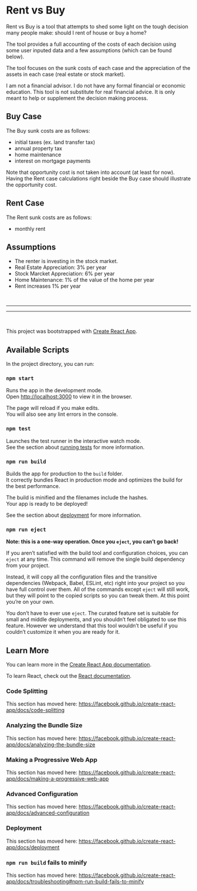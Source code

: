 # Rent vs Buy

Rent vs Buy is a tool that attempts to shed some light on the tough decision many people make: should I rent of house or buy a home?

The tool provides a full accounting of the costs of each decision using some user inputed data and a few assumptions (which can be found below).

The tool focuses on the sunk costs of each case and the appreciation of the assets in each case (real estate or stock market).

I am not a financial advisor. I do not have any formal financial or economic education. This tool is not substitute for real financial advice. It is only meant to help or supplement the decision making process.

<!-- The tool was largely inspired by this YouTube video by Ben Felix.

[![IMAGE ALT TEXT HERE](https://img.youtube.com/vi/Uwl3-jBNEd4/0.jpg)](https://www.youtube.com/watch?v=Uwl3-jBNEd4) -->

## Buy Case
The Buy sunk costs are as follows:
- initial taxes (ex. land transfer tax)
- annual property tax
- home maintenance
- interest on mortgage payments

Note that opportunity cost is not taken into account (at least for now). Having the Rent case calculations right beside the Buy case should illustrate the opportunity cost.

## Rent Case
The Rent sunk costs are as follows:
- monthly rent

## Assumptions
- The renter is investing in the stock market.
- Real Estate Appreciation: 3% per year
- Stock Marcket Appreciation: 6% per year
- Home Maintenance: 1% of the value of the home per year
- Rent increases 1% per year

<br>
<hr><hr>
<br>

This project was bootstrapped with [Create React App](https://github.com/facebook/create-react-app).

## Available Scripts

In the project directory, you can run:

### `npm start`

Runs the app in the development mode.<br>
Open [http://localhost:3000](http://localhost:3000) to view it in the browser.

The page will reload if you make edits.<br>
You will also see any lint errors in the console.

### `npm test`

Launches the test runner in the interactive watch mode.<br>
See the section about [running tests](https://facebook.github.io/create-react-app/docs/running-tests) for more information.

### `npm run build`

Builds the app for production to the `build` folder.<br>
It correctly bundles React in production mode and optimizes the build for the best performance.

The build is minified and the filenames include the hashes.<br>
Your app is ready to be deployed!

See the section about [deployment](https://facebook.github.io/create-react-app/docs/deployment) for more information.

### `npm run eject`

**Note: this is a one-way operation. Once you `eject`, you can’t go back!**

If you aren’t satisfied with the build tool and configuration choices, you can `eject` at any time. This command will remove the single build dependency from your project.

Instead, it will copy all the configuration files and the transitive dependencies (Webpack, Babel, ESLint, etc) right into your project so you have full control over them. All of the commands except `eject` will still work, but they will point to the copied scripts so you can tweak them. At this point you’re on your own.

You don’t have to ever use `eject`. The curated feature set is suitable for small and middle deployments, and you shouldn’t feel obligated to use this feature. However we understand that this tool wouldn’t be useful if you couldn’t customize it when you are ready for it.

## Learn More

You can learn more in the [Create React App documentation](https://facebook.github.io/create-react-app/docs/getting-started).

To learn React, check out the [React documentation](https://reactjs.org/).

### Code Splitting

This section has moved here: https://facebook.github.io/create-react-app/docs/code-splitting

### Analyzing the Bundle Size

This section has moved here: https://facebook.github.io/create-react-app/docs/analyzing-the-bundle-size

### Making a Progressive Web App

This section has moved here: https://facebook.github.io/create-react-app/docs/making-a-progressive-web-app

### Advanced Configuration

This section has moved here: https://facebook.github.io/create-react-app/docs/advanced-configuration

### Deployment

This section has moved here: https://facebook.github.io/create-react-app/docs/deployment

### `npm run build` fails to minify

This section has moved here: https://facebook.github.io/create-react-app/docs/troubleshooting#npm-run-build-fails-to-minify
